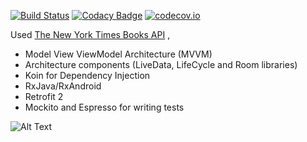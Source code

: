 [![Build Status](https://travis-ci.org/rafaelaaraujo/Bestsellers-MVVM.svg?branch=master)](https://travis-ci.org/rafaelaaraujo/Bestsellers-MVVM) [![Codacy Badge](https://api.codacy.com/project/badge/Grade/61a0eaf0b3c641f7aa001b0a500795e5)](https://www.codacy.com/app/rafaelaaraujo/BestSellers-MVVM?utm_source=github.com&amp;utm_medium=referral&amp;utm_content=rafaelaaraujo/BestSellers&amp;utm_campaign=Badge_Grade) [![codecov.io](https://codecov.io/gh/rafaelaaraujo/BestSellers-MVVM/branch/master/graphs/badge.svg)](https://codecov.io/gh/rafaelaaraujo/BestSellers-MVVM)

Used [The New York Times Books API](https://developer.nytimes.com/books_api.json) , 

- Model View ViewModel Architecture (MVVM)
- Architecture components (LiveData, LifeCycle and Room libraries)
- Koin for Dependency Injection
- RxJava/RxAndroid
- Retrofit 2
- Mockito and Espresso for writing tests


![Alt Text](https://github.com/rafaelaaraujo/BestSellers/blob/master/appgif.gif)

